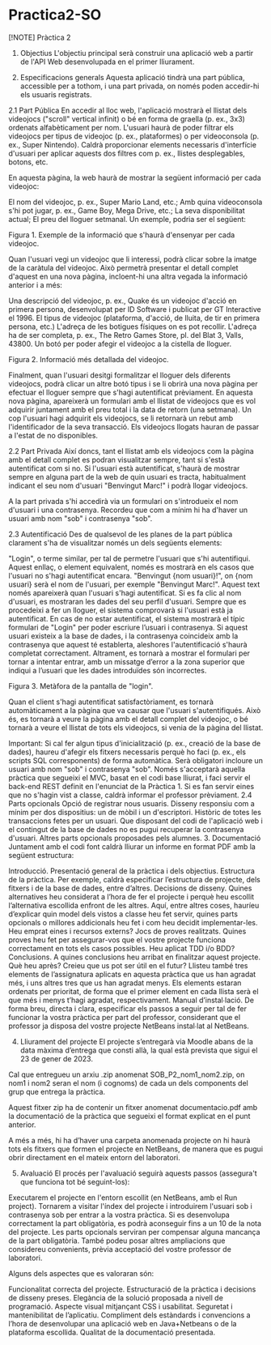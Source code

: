 # Practica2-SO
[!NOTE]
Pràctica 2
1. Objectius
L'objectiu principal serà construir una aplicació web a partir de l'API Web desenvolupada en el primer lliurament.

2. Especificacions generals
Aquesta aplicació tindrà una part pública, accessible per a tothom, i una part privada, on només poden accedir-hi els usuaris registrats.

2.1 Part Pública
En accedir al lloc web, l'aplicació mostrarà el llistat dels videojocs ("scroll" vertical infinit) o bé en forma de graella (p. ex., 3x3) ordenats alfabèticament per nom. L'usuari haurà de poder filtrar els videojocs per tipus de videojoc (p. ex., plataformes) o per videoconsola (p. ex., Super Nintendo). Caldrà proporcionar elements necessaris d'interfície d'usuari per aplicar aquests dos filtres com p. ex., llistes desplegables, botons, etc.

En aquesta pàgina, la web haurà de mostrar la següent informació per cada videojoc:

El nom del videojoc, p. ex., Super Mario Land, etc.;
Amb quina videoconsola s'hi pot jugar, p. ex., Game Boy, Mega Drive, etc.;
La seva disponibilitat actual;
El preu del lloguer setmanal.
Un exemple, podria ser el següent:



Figura 1. Exemple de la informació que s'haurà d'ensenyar per cada videojoc.

Quan l'usuari vegi un videojoc que li interessi, podrà clicar sobre la imatge de la caràtula del videojoc. Això permetrà presentar el detall complet d'aquest en una nova pàgina, incloent-hi una altra vegada la informació anterior i a més:

Una descripció del videojoc, p. ex., Quake és un videojoc d'acció en primera persona, desenvolupat per ID Software i publicat per GT Interactive el 1996.
El tipus de videojoc (plataforma, d'acció, de lluita, de tir en primera persona, etc.)
L'adreça de les botigues físiques on es pot recollir. L'adreça ha de ser completa, p. ex., The Retro Games Store, pl. del Blat 3, Valls, 43800.
Un botó per poder afegir el videojoc a la cistella de lloguer.


Figura 2. Informació més detallada del videojoc.

Finalment, quan l'usuari desitgi formalitzar el lloguer dels diferents videojocs, podrà clicar un altre botó tipus  i se li obrirà una nova pàgina per efectuar el lloguer sempre que s'hagi autentificat prèviament. En aquesta nova pàgina, apareixerà un formulari amb el llistat de videojocs que es vol adquirir juntament amb el preu total i la data de retorn (una setmana). Un cop l'usuari hagi adquirit els videojocs, se li retornarà un rebut amb l'identificador de la seva transacció. Els videojocs llogats hauran de passar a l'estat de no disponibles.

 2.2 Part Privada
Així doncs, tant el llistat amb els videojocs com la pàgina amb el detall complet es podran visualitzar sempre, tant si s'està autentificat com si no. Si l'usuari està autentificat, s'haurà de mostrar sempre en alguna part de la web de quin usuari es tracta, habitualment indicant el seu nom d'usuari "Benvingut Marc!" i podrà llogar videojocs.

A la part privada s'hi accedirà via un formulari on s'introdueix el nom d'usuari i una contrasenya.  Recordeu que com a mínim hi ha d'haver un usuari amb nom "sob" i contrasenya "sob".

2.3 Autentificació
Des de qualsevol de les planes de la part pública clarament s'ha de visualitzar només un dels següents elements:

"Login", o terme similar, per tal de permetre l'usuari que s'hi autentifiqui. Aquest enllaç, o element equivalent, només es mostrarà en els casos que l'usuari no s'hagi autentificat encara.
"Benvingut {nom usuari}!", on {nom usuari} serà el nom de l'usuari, per exemple "Benvingut Marc!". Aquest text només apareixerà quan l'usuari s'hagi autentificat. Si es fa clic al nom d'usuari, es mostraran les dades del seu perfil d'usuari.
Sempre que es procedeixi a fer un lloguer, el sistema comprovarà si l'usuari està ja autentificat. En cas de no estar autentificat, el sistema mostrarà el típic formulari de "Login" per poder escriure l’usuari i contrasenya. Si aquest usuari existeix a la base de dades, i la contrasenya coincideix amb la contrasenya que aquest té establerta, aleshores l'autentificació s'haurà completat correctament. Altrament, es tornarà a mostrar el formulari per tornar a intentar entrar, amb un missatge d’error a la zona superior que indiqui a l’usuari que les dades introduïdes són incorrectes.



Figura 3. Metàfora de la pantalla de "login".

Quan el client s'hagi autentificat satisfactòriament, es tornarà automàticament a la pàgina que va causar que l'usuari s'autentifiqués. Això és, es tornarà a veure la pàgina amb el detall complet del videojoc, o bé tornarà a veure el llistat de tots els videojocs, si venia de la pàgina del llistat.

Important:
Si cal fer algun tipus d'inicialització (p. ex., creació de la base de dades), haureu d'afegir els fitxers necessaris perquè ho faci (p. ex., els scripts SQL corresponents) de forma automàtica.
Serà obligatori incloure un usuari amb nom "sob" i contrasenya "sob".
Només s'acceptarà aquella pràctica que segueixi el MVC, basat en el codi base lliurat, i faci servir el back-end REST definit en l'enunciat de la Pràctica 1.
Si es fan servir eines que no s'hagin vist a classe, caldrà informar el professor prèviament.
2.4 Parts opcionals
Opció de registrar nous usuaris.
Disseny responsiu com a mínim per dos dispositius: un de mòbil i un d'escriptori. 
Històric de totes les transaccions fetes per un usuari.
Que disposant del codi de l'aplicació web i el contingut de la base de dades no es pugui recuperar la contrasenya d'usuari.
Altres parts opcionals proposades pels alumnes.
3. Documentació
Juntament amb el codi font caldrà lliurar un informe en format PDF amb la següent estructura:

Introducció. Presentació general de la pràctica i dels objectius.
Estructura de la pràctica. Per exemple, caldrà especificar l’estructura de projecte, dels fitxers i de la base de dades, entre d’altres.
Decisions de disseny. Quines alternatives heu considerat a l’hora de fer el projecte i perquè heu escollit l’alternativa escollida enfront de les altres. Aquí, entre altres coses, hauríeu d’explicar quin model dels vistos a classe heu fet servir, quines parts opcionals o millores addicionals heu fet i com heu decidit implementar-­les. Heu emprat eines i recursos externs?
Jocs de proves realitzats. Quines proves heu fet per assegurar­-vos que el vostre projecte funciona correctament en tots els casos possibles. Heu aplicat TDD i/o BDD?
Conclusions. A quines conclusions heu arribat en finalitzar aquest projecte. Què heu après? Creieu que us pot ser útil en el futur? Llisteu també tres elements de l’assignatura aplicats en aquesta pràctica que us han agradat més, i uns altres tres que us han agradat menys. Els elements estaran ordenats per prioritat, de forma que el primer element en cada llista serà el que més i menys t’hagi agradat, respectivament.
Manual d’instal∙lació. De forma breu, directa i clara, especificar els passos a seguir per tal de fer funcionar la vostra pràctica per part del professor, considerant que el professor ja disposa del vostre projecte NetBeans instal∙lat al NetBeans. 

4. Lliurament del projecte
El projecte s’entregarà via Moodle abans de la data màxima d’entrega que consti allà, la qual està prevista que sigui el 23 de gener de 2023.

Cal que entregueu un arxiu .zip anomenat SOB_P2_nom1_nom2.zip, on nom1 i nom2 seran el nom (i cognoms) de cada un dels components del grup que entrega la pràctica.

Aquest fitxer zip ha de contenir un fitxer anomenat documentacio.pdf amb la documentació de la pràctica que segueixi el format explicat en el punt anterior.

A més a més, hi ha d’haver una carpeta anomenada projecte on hi haurà tots els fitxers que formen el projecte en NetBeans, de manera que es pugui obrir directament en el mateix entorn del laboratori.

5. Avaluació
El procés per l'avaluació seguirà aquests passos (assegura't que funciona tot bé seguint-los):

Executarem el projecte en l'entorn escollit (en NetBeans, amb el Run project).
Tornarem a visitar l'índex del projecte i introduirem l'usuari sob i contrasenya sob per entrar a la vostra pràctica.
Si es desenvolupa correctament la part obligatòria, es podrà aconseguir fins a un 10 de la nota del projecte. Les parts opcionals serviran per compensar alguna mancança de la part obligatòria. També podeu posar altres ampliacions que considereu convenients, prèvia acceptació del vostre professor de laboratori.

Alguns dels aspectes que es valoraran són:

Funcionalitat correcta del projecte.
Estructuració de la pràctica i decisions de disseny preses.
Elegància de la solució proposada a nivell de programació.
Aspecte visual mitjançant CSS i usabilitat.
Seguretat i mantenibilitat de l’aplicatiu.
Compliment dels estàndards i convencions a l’hora de desenvolupar una aplicació web en Java+Netbeans o de la plataforma escollida.
Qualitat de la documentació presentada.
